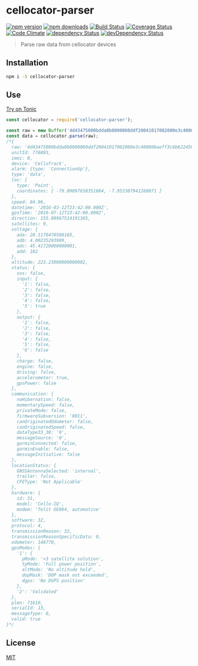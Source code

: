 # cellocator-parser

[![npm version](https://img.shields.io/npm/v/cellocator-parser.svg?style=flat-square)](https://www.npmjs.com/package/cellocator-parser)
[![npm downloads](https://img.shields.io/npm/dm/cellocator-parser.svg?style=flat-square)](https://www.npmjs.com/package/cellocator-parser)
[![Build Status](https://img.shields.io/travis/lgaticaq/cellocator-parser.svg?style=flat-square)](https://travis-ci.org/lgaticaq/cellocator-parser)
[![Coverage Status](https://img.shields.io/coveralls/lgaticaq/cellocator-parser/master.svg?style=flat-square)](https://coveralls.io/github/lgaticaq/cellocator-parser?branch=master)
[![Code Climate](https://img.shields.io/codeclimate/github/lgaticaq/cellocator-parser.svg?style=flat-square)](https://codeclimate.com/github/lgaticaq/cellocator-parser)
[![dependency Status](https://img.shields.io/david/lgaticaq/cellocator-parser.svg?style=flat-square)](https://david-dm.org/lgaticaq/cellocator-parser#info=dependencies)
[![devDependency Status](https://img.shields.io/david/dev/lgaticaq/cellocator-parser.svg?style=flat-square)](https://david-dm.org/lgaticaq/cellocator-parser#info=devDependencies)

> Parse raw data from cellocator devices

## Installation

```bash
npm i -S cellocator-parser
```

## Use

[Try on Tonic](https://tonicdev.com/npm/cellocator-parser)
```js
const cellocator = require('cellocator-parser');

const raw = new Buffer('4d43475000bdda0b0000060ddf20041017002000e3c40000baeff3c6b6224502000000000000ea65000402090daec5f7cb302cff3357000038090000930a002a170c03e007c1', 'hex');
const data = cellocator.parse(raw);
/*{
  raw: '4d43475000bdda0b0000060ddf20041017002000e3c40000baeff3c6b6224502000000000000ea65000402090daec5f7cb302cff3357000038090000930a002a170c03e007c1',
  unitId: 776893,
  imei: 0,
  device: 'CelloTrack',
  alarm: {type: 'ConnectionUp'},
  type: 'data',
  loc: {
    type: 'Point',
    coordinates: [ -79.09097658351084, -7.953307941260071 ]
  },
  speed: 84.96,
  datetime: '2016-03-12T23:42:00.000Z',
  gpsTime: '2016-07-12T23:42:00.000Z',
  direction: 155.09967514191385,
  satellites: 9,
  voltage: {
    ada: 28.1176470588165,
    adb: 4.00235293989,
    adc: 45.41720000000001,
    add: 182
  },
  altitude: 223.23000000000002,
  status: {
    sos: false,
    input: {
      '1': false,
      '2': false,
      '3': false,
      '4': false,
      '5': true
    },
    output: {
      '1': false,
      '2': false,
      '3': false,
      '4': false,
      '5': false,
      '6': false
    },
    charge: false,
    engine: false,
    driving: false,
    accelerometer: true,
    gpsPower: false
  },
  communication: {
    noHibernation: false,
    momentarySpeed: false,
    privateMode: false,
    firmwareSubversion: '0011',
    canOriginatedOdometer: false,
    canOriginatedSpeed: false,
    dataType33_38: '0',
    messageSource: '0',
    garminConnected: false,
    garminEnable: false,
    messageInitiative: false
  },
  locationStatus: {
    GNSSAntennaSelected: 'internal',
    trailer: false,
    CFEType: 'Not Applicable'
  },
  hardware: {
    id: 31,
    model: 'Cello-IQ',
    modem: 'Telit GE864, automative'
  },
  software: 32,
  protocol: 4,
  transmissionReason: 32,
  transmissionReasonSpecificData: 0,
  odometer: 148770,
  gpsModes: {
    '1': {
      pMode: '>3 satellite solution',
      tpMode: 'Full power position',
      altMode: 'No altitude hold',
      dopMask: 'DOP mask not exceeded',
      dgps: 'No DGPS position'
    },
    '2': 'Validated'
  },
  plmn: 71610,
  serialId: 13,
  messageType: 0,
  valid: true
}*/
```

## License

[MIT](https://tldrlegal.com/license/mit-license)

